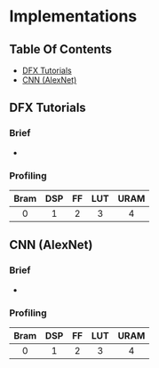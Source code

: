 # Implementations

## Table Of Contents
- [DFX Tutorials](#dfx-tutorials)
- [CNN (AlexNet)](#cnn-alexnet)

## DFX Tutorials
### Brief
- 
### Profiling
| Bram | DSP | FF  | LUT | URAM |
| :--: | :-: | :-: | :-: | :--: |
|  0   |  1  |  2  |  3  |  4   |

## CNN (AlexNet)
### Brief
- 
### Profiling
| Bram | DSP | FF  | LUT | URAM |
| :--: | :-: | :-: | :-: | :--: |
|  0   |  1  |  2  |  3  |  4   |
